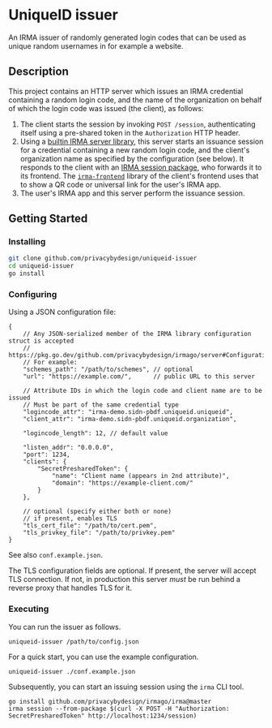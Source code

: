 # UniqueID issuer

An IRMA issuer of randomly generated login codes that can be used as unique random usernames in for example a website.

## Description

This project contains an HTTP server which issues an IRMA credential containing a random login code, and the name of the organization on behalf of which the login code was issued (the client), as follows:

1. The client starts the session by invoking `POST /session`, authenticating itself using a pre-shared token in the `Authorization` HTTP header.
2. Using a [builtin IRMA server library](https://irma.app/docs/irma-server-lib/), this server starts an issuance session for a credential containing a new random login code, and the client's organization name as specified by the configuration (see below). It responds to the client with an [IRMA session package](https://irma.app/docs/api-irma-server/#post-session), who forwards it to its frontend. The [`irma-frontend`](https://irma.app/docs/irma-frontend/) library of the client's frontend uses that to show a QR code or universal link for the user's IRMA app.
3. The user's IRMA app and this server perform the issuance session.

## Getting Started

### Installing

```sh
git clone github.com/privacybydesign/uniqueid-issuer
cd uniqueid-issuer
go install
```

### Configuring

Using a JSON configuration file:

```json5
{
    // Any JSON-serialized member of the IRMA library configuration struct is accepted
    // https://pkg.go.dev/github.com/privacybydesign/irmago/server#Configuration
    // For example:
    "schemes_path": "/path/to/schemes", // optional
    "url": "https://example.com/",      // public URL to this server

    // Attribute IDs in which the login code and client name are to be issued
    // Must be part of the same credential type
    "logincode_attr": "irma-demo.sidn-pbdf.uniqueid.uniqueid",
    "client_attr": "irma-demo.sidn-pbdf.uniqueid.organization",
    
    "logincode_length": 12, // default value

    "listen_addr": "0.0.0.0",
    "port": 1234,
    "clients": {
        "SecretPresharedToken": {
            "name": "Client name (appears in 2nd attribute)",
            "domain": "https://example-client.com/"
        }
    },
    
    // optional (specify either both or none)
    // if present, enables TLS
    "tls_cert_file": "/path/to/cert.pem",
    "tls_privkey_file": "/path/to/privkey.pem"
}
```

See also `conf.example.json`.

The TLS configuration fields are optional. If present, the server will accept TLS connection. If not, in production this server *must* be run behind a reverse proxy that handles TLS for it.

### Executing

You can run the issuer as follows.

    uniqueid-issuer /path/to/config.json

For a quick start, you can use the example configuration.

    uniqueid-issuer ./conf.example.json

Subsequently, you can start an issuing session using the `irma` CLI tool.

    go install github.com/privacybydesign/irmago/irma@master
    irma session --from-package $(curl -X POST -H "Authorization: SecretPresharedToken" http://localhost:1234/session)
